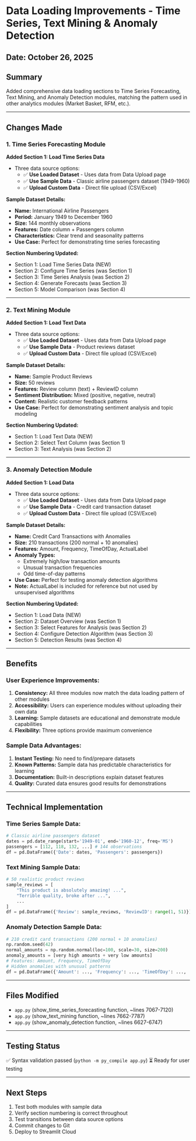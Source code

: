 # Data Loading Improvements - Time Series, Text Mining & Anomaly Detection

## Date: October 26, 2025

## Summary
Added comprehensive data loading sections to Time Series Forecasting, Text Mining, and Anomaly Detection modules, matching the pattern used in other analytics modules (Market Basket, RFM, etc.).

---

## Changes Made

### 1. Time Series Forecasting Module

**Added Section 1: Load Time Series Data**
- Three data source options:
  - ✅ **Use Loaded Dataset** - Uses data from Data Upload page
  - ✅ **Use Sample Data** - Classic airline passengers dataset (1949-1960)
  - ✅ **Upload Custom Data** - Direct file upload (CSV/Excel)

**Sample Dataset Details:**
- **Name:** International Airline Passengers
- **Period:** January 1949 to December 1960
- **Size:** 144 monthly observations
- **Features:** Date column + Passengers column
- **Characteristics:** Clear trend and seasonality patterns
- **Use Case:** Perfect for demonstrating time series forecasting

**Section Numbering Updated:**
- Section 1: Load Time Series Data (NEW)
- Section 2: Configure Time Series (was Section 1)
- Section 3: Time Series Analysis (was Section 2)
- Section 4: Generate Forecasts (was Section 3)
- Section 5: Model Comparison (was Section 4)

---

### 2. Text Mining Module

**Added Section 1: Load Text Data**
- Three data source options:
  - ✅ **Use Loaded Dataset** - Uses data from Data Upload page
  - ✅ **Use Sample Data** - Product reviews dataset
  - ✅ **Upload Custom Data** - Direct file upload (CSV/Excel)

**Sample Dataset Details:**
- **Name:** Sample Product Reviews
- **Size:** 50 reviews
- **Features:** Review column (text) + ReviewID column
- **Sentiment Distribution:** Mixed (positive, negative, neutral)
- **Content:** Realistic customer feedback patterns
- **Use Case:** Perfect for demonstrating sentiment analysis and topic modeling

**Section Numbering Updated:**
- Section 1: Load Text Data (NEW)
- Section 2: Select Text Column (was Section 1)
- Section 3: Text Analysis (was Section 2)

---

### 3. Anomaly Detection Module

**Added Section 1: Load Data**
- Three data source options:
  - ✅ **Use Loaded Dataset** - Uses data from Data Upload page
  - ✅ **Use Sample Data** - Credit card transaction dataset
  - ✅ **Upload Custom Data** - Direct file upload (CSV/Excel)

**Sample Dataset Details:**
- **Name:** Credit Card Transactions with Anomalies
- **Size:** 210 transactions (200 normal + 10 anomalies)
- **Features:** Amount, Frequency, TimeOfDay, ActualLabel
- **Anomaly Types:**
  - Extremely high/low transaction amounts
  - Unusual transaction frequencies
  - Odd time-of-day patterns
- **Use Case:** Perfect for testing anomaly detection algorithms
- **Note:** ActualLabel is included for reference but not used by unsupervised algorithms

**Section Numbering Updated:**
- Section 1: Load Data (NEW)
- Section 2: Dataset Overview (was Section 1)
- Section 3: Select Features for Analysis (was Section 2)
- Section 4: Configure Detection Algorithm (was Section 3)
- Section 5: Detection Results (was Section 4)

---

## Benefits

### User Experience Improvements:
1. **Consistency:** All three modules now match the data loading pattern of other modules
2. **Accessibility:** Users can experience modules without uploading their own data
3. **Learning:** Sample datasets are educational and demonstrate module capabilities
4. **Flexibility:** Three options provide maximum convenience

### Sample Data Advantages:
1. **Instant Testing:** No need to find/prepare datasets
2. **Known Patterns:** Sample data has predictable characteristics for learning
3. **Documentation:** Built-in descriptions explain dataset features
4. **Quality:** Curated data ensures good results for demonstrations

---

## Technical Implementation

### Time Series Sample Data:
```python
# Classic airline passengers dataset
dates = pd.date_range(start='1949-01', end='1960-12', freq='MS')
passengers = [112, 118, 132, ...] # 144 observations
df = pd.DataFrame({'Date': dates, 'Passengers': passengers})
```

### Text Mining Sample Data:
```python
# 50 realistic product reviews
sample_reviews = [
    "This product is absolutely amazing! ...",
    "Terrible quality, broke after ...",
    ...
]
df = pd.DataFrame({'Review': sample_reviews, 'ReviewID': range(1, 51)})
```

### Anomaly Detection Sample Data:
```python
# 210 credit card transactions (200 normal + 10 anomalies)
np.random.seed(42)
normal_amounts = np.random.normal(loc=100, scale=30, size=200)
anomaly_amounts = [very high amounts + very low amounts]
# Features: Amount, Frequency, TimeOfDay
# Hidden anomalies with unusual patterns
df = pd.DataFrame({'Amount': ..., 'Frequency': ..., 'TimeOfDay': ..., 'ActualLabel': ...})
```

---

## Files Modified
- `app.py` (show_time_series_forecasting function, ~lines 7067-7120)
- `app.py` (show_text_mining function, ~lines 7662-7787)
- `app.py` (show_anomaly_detection function, ~lines 6627-6747)

---

## Testing Status
✅ Syntax validation passed (`python -m py_compile app.py`)
⏳ Ready for user testing

---

## Next Steps
1. Test both modules with sample data
2. Verify section numbering is correct throughout
3. Test transitions between data source options
4. Commit changes to Git
5. Deploy to Streamlit Cloud
